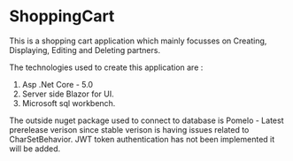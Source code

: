 # ShoppingCart

This is a shopping cart application which mainly focusses on Creating, Displaying, Editing and Deleting partners.

The technologies used to create this application are :

1. Asp .Net Core - 5.0
2. Server side Blazor for UI.
3. Microsoft sql workbench.

The outside nuget package used to connect to database is Pomelo - Latest prerelease verison since stable verison is having issues related to CharSetBehavior.
JWT token authentication has not been implemented it will be added.
